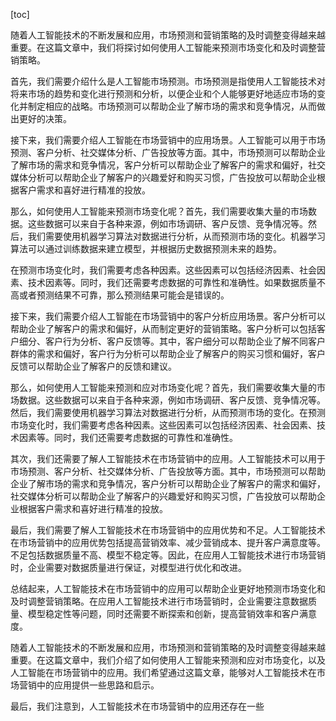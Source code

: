 
[toc]                    
                
                
随着人工智能技术的不断发展和应用，市场预测和营销策略的及时调整变得越来越重要。在这篇文章中，我们将探讨如何使用人工智能来预测市场变化和及时调整营销策略。

首先，我们需要介绍什么是人工智能市场预测。市场预测是指使用人工智能技术对将来市场的趋势和变化进行预测和分析，以便企业和个人能够更好地适应市场的变化并制定相应的战略。市场预测可以帮助企业了解市场的需求和竞争情况，从而做出更好的决策。

接下来，我们需要介绍人工智能在市场营销中的应用场景。人工智能可以用于市场预测、客户分析、社交媒体分析、广告投放等方面。其中，市场预测可以帮助企业了解市场的需求和竞争情况，客户分析可以帮助企业了解客户的需求和偏好，社交媒体分析可以帮助企业了解客户的兴趣爱好和购买习惯，广告投放可以帮助企业根据客户需求和喜好进行精准的投放。

那么，如何使用人工智能来预测市场变化呢？首先，我们需要收集大量的市场数据。这些数据可以来自于各种来源，例如市场调研、客户反馈、竞争情况等。然后，我们需要使用机器学习算法对数据进行分析，从而预测市场的变化。机器学习算法可以通过训练数据来建立模型，并根据历史数据预测未来的趋势。

在预测市场变化时，我们需要考虑各种因素。这些因素可以包括经济因素、社会因素、技术因素等。同时，我们还需要考虑数据的可靠性和准确性。如果数据质量不高或者预测结果不可靠，那么预测结果可能会是错误的。

接下来，我们需要介绍人工智能在市场营销中的客户分析应用场景。客户分析可以帮助企业了解客户的需求和偏好，从而制定更好的营销策略。客户分析可以包括客户细分、客户行为分析、客户反馈等。其中，客户细分可以帮助企业了解不同客户群体的需求和偏好，客户行为分析可以帮助企业了解客户的购买习惯和偏好，客户反馈可以帮助企业了解客户的反馈和建议。

那么，如何使用人工智能来预测和应对市场变化呢？首先，我们需要收集大量的市场数据。这些数据可以来自于各种来源，例如市场调研、客户反馈、竞争情况等。然后，我们需要使用机器学习算法对数据进行分析，从而预测市场的变化。在预测市场变化时，我们需要考虑各种因素。这些因素可以包括经济因素、社会因素、技术因素等。同时，我们还需要考虑数据的可靠性和准确性。

其次，我们还需要了解人工智能技术在市场营销中的应用。人工智能技术可以用于市场预测、客户分析、社交媒体分析、广告投放等方面。其中，市场预测可以帮助企业了解市场的需求和竞争情况，客户分析可以帮助企业了解客户的需求和偏好，社交媒体分析可以帮助企业了解客户的兴趣爱好和购买习惯，广告投放可以帮助企业根据客户需求和喜好进行精准的投放。

最后，我们需要了解人工智能技术在市场营销中的应用优势和不足。人工智能技术在市场营销中的应用优势包括提高营销效率、减少营销成本、提升客户满意度等。不足包括数据质量不高、模型不稳定等。因此，在应用人工智能技术进行市场营销时，企业需要对数据质量进行保证，对模型进行优化和改进。

总结起来，人工智能技术在市场营销中的应用可以帮助企业更好地预测市场变化和及时调整营销策略。在应用人工智能技术进行市场营销时，企业需要注意数据质量、模型稳定性等问题，同时还需要不断探索和创新，提高营销效率和客户满意度。

随着人工智能技术的不断发展和应用，市场预测和营销策略的及时调整变得越来越重要。在这篇文章中，我们介绍了如何使用人工智能来预测和应对市场变化，以及人工智能在市场营销中的应用。我们希望通过这篇文章，能够对人工智能技术在市场营销中的应用提供一些思路和启示。

最后，我们注意到，人工智能技术在市场营销中的应用还存在一些

